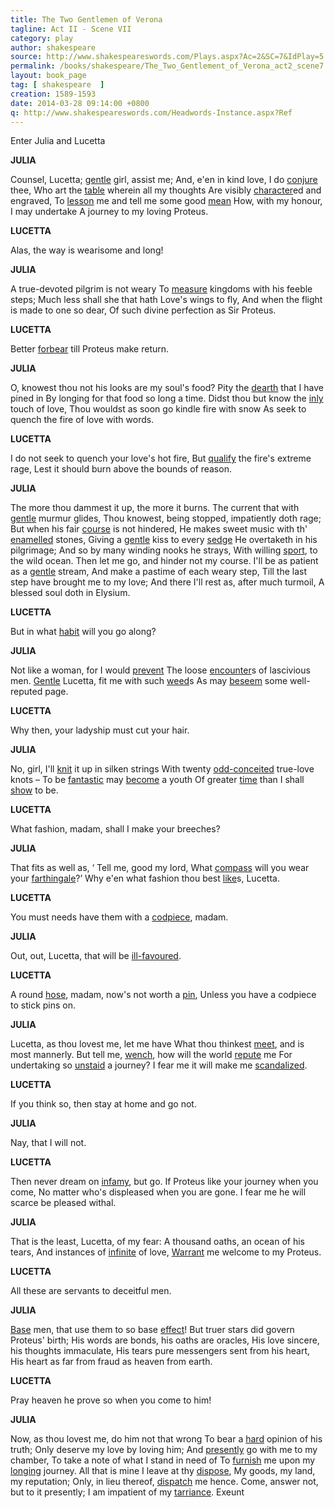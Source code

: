 ```yaml
---
title: The Two Gentlemen of Verona
tagline: Act II - Scene VII
category: play
author: shakespeare
source: http://www.shakespeareswords.com/Plays.aspx?Ac=2&SC=7&IdPlay=5
permalink: /books/shakespeare/The_Two_Gentlement_of_Verona_act2_scene7.html
layout: book_page
tag: [ shakespeare  ]
creation: 1589-1593
date: 2014-03-28 09:14:00 +0800
q: http://www.shakespeareswords.com/Headwords-Instance.aspx?Ref
---
```


Enter Julia and Lucetta


**JULIA**

Counsel, Lucetta; [gentle][1] girl, assist me;
And, e'en in kind love, I do [conjure][2] thee,
Who art the [table][3] wherein all my thoughts
Are visibly [character][4]ed and engraved,
To [lesson][5] me and tell me some good [mean][6]
How, with my honour, I may undertake
A journey to my loving Proteus.

[1]: {{page.q}}=17496  "gentle (adj.) 2: courteous, friendly, kind"
[2]: {{page.q}}=2714  "conjure (v.) 1: ask solemnly, entreat earnestly, beseech"
[3]: {{page.q}}=5419  "table (n.) 1: writing tablet, memo pad, notebook"
[4]: {{page.q}}=4286  "character (v.): inscribe, engrave, write"
[5]: {{page.q}}=15310  "lesson (v.) 1: instruct, teach, advise"
[6]: {{page.q}}=10600  "mean (n.) 1: means, way, method"

**LUCETTA**

Alas, the way is wearisome and long!


**JULIA**

A true-devoted pilgrim is not weary
To [measure][7] kingdoms with his feeble steps;
Much less shall she that hath Love's wings to fly,
And when the flight is made to one so dear,
Of such divine perfection as Sir Proteus.

[7]: {{page.q}}=10709  "measure (v.) 1: pass through, travel over, traverse"

**LUCETTA**

Better [forbear][8] till Proteus make return.

[8]: {{page.q}}=20034  "forbear (v.) 3: control oneself, have patience [for]"

**JULIA**

O, knowest thou not his looks are my soul's food?
Pity the [dearth][9] that I have pined in
By longing for that food so long a time.
Didst thou but know the [inly][10] touch of love,
Thou wouldst as soon go kindle fire with snow
As seek to quench the fire of love with words.

[9]: {{page.q}}=8682  "dearth (n.) 1: scarcity, shortage, lack [of food], famine"
[10]: {{page.q}}=5165  "inly (adj.): inward, internal, heartfelt"

**LUCETTA**

I do not seek to quench your love's hot fire,
But [qualify][11] the fire's extreme rage,
Lest it should burn above the bounds of reason.

[11]: {{page.q}}=13728  "qualify (v.) 1: moderate, weaken, diminish"

**JULIA**

The more thou dammest it up, the more it burns.
The current that with [gentle][12] murmur glides,
Thou knowest, being stopped, impatiently doth rage;
But when his fair [course][13] is not hindered,
He makes sweet music with th' [enamelled][14] stones,
Giving a [gentle][15] kiss to every [sedge][16]
He overtaketh in his pilgrimage;
And so by many winding nooks he strays,
With willing [sport][17], to the wild ocean.
Then let me go, and hinder not my course.
I'll be as patient as a [gentle][18] stream,
And make a pastime of each weary step,
Till the last step have brought me to my love;
And there I'll rest as, after much turmoil,
A blessed soul doth in Elysium.

[12]: {{page.q}}=21290  "gentle (adj.) 7: smooth-flowing, not rough or rapid"
[13]: {{page.q}}=3134  "course (n.) 1: course of action, way of proceeding"
[14]: {{page.q}}=9712  "enamelled (adj.): brightly coloured, multi-coloured, kaleidoscopic"
[15]: {{page.q}}=21269  "gentle (adj.) 6: soft, tender, kind"
[16]: {{page.q}}=15590  "sedge (n.): variety of grassy plant, rush"
[17]: {{page.q}}=14044  "sport (n.) 1: recreation, amusement, entertainment"
[18]: {{page.q}}=21290  "gentle (adj.) 7: smooth-flowing, not rough or rapid"

**LUCETTA**

But in what [habit][19] will you go along?

[19]: {{page.q}}=15263  "habit (n.) 1: dress, clothing, costume"

**JULIA**

Not like a woman, for I would [prevent][20]
The loose [encounter][21]s of lascivious men.
[Gentle][22] Lucetta, fit me with such [weed][23]s
As may [beseem][24] some well-reputed page.

[20]: {{page.q}}=12700  "prevent (v.) 2: take steps to thwart, avoid by prompt action"
[21]: {{page.q}}=10089  "encounter (n.) 2: accosting, address, approach"
[22]: {{page.q}}=17496  "gentle (adj.) 2: courteous, friendly, kind"
[23]: {{page.q}}=7564  "weed (n.) 1: (plural) garments, dress, clothes"
[24]: {{page.q}}=1509  "beseem (v.): befit, be fitting [for], be seemly [for]"

**LUCETTA**

Why then, your ladyship must cut your hair.


**JULIA**

No, girl, I'll [knit][25] it up in silken strings
With twenty [odd-conceited][26] true-love knots –
To be [fantastic][28] may [become][27] a youth
Of greater [time][30] than I shall [show][29] to be.

[25]: {{page.q}}=15279  "knit, knit up (v.) 1: tie, fasten [by means of a knot]"
[26]: {{page.q}}=11917  "odd-conceited (adj.): elaborately odd, ingeniously devised"
[27]: {{page.q}}=1432  "become (v.) 1: be fitting, befit, be appropriate to"
[28]: {{page.q}}=19787  "fantastic (adj.) 1: extravagant, fanciful, ingenious"
[29]: {{page.q}}=14157  "show (v.): appear, look [like], present [as]"
[30]: {{page.q}}=6044  "time (n.) 4: age, years"

**LUCETTA**

What fashion, madam, shall I make your breeches?


**JULIA**

That fits as well as, ‘ Tell me, good my lord,
What [compass][31] will you wear your [farthingale][32]?’
Why e'en what fashion thou best [like][33]s, Lucetta.

[31]: {{page.q}}=3544  "compass (n.) 3: circumference, round measurement"
[32]: {{page.q}}=20205  "farthingale (n.): long skirt extended at the back by a framework of hoops"
[33]: {{page.q}}=19138  "like (v.) 1: please, suit"

**LUCETTA**

You must needs have them with a [codpiece][34], madam.

[34]: {{page.q}}=3478  "codpiece, cod-piece (n.) 1: cloth case or pocket worn by a man at the front of breeches or hose; also: what it contains"

**JULIA**

Out, out, Lucetta, that will be [ill-favoured][35].

[35]: {{page.q}}=4814  "ill-favoured (adj.): ugly, unattractive, unsightly"

**LUCETTA**

A round [hose][36], madam, now's not worth a [pin][37],
Unless you have a codpiece to stick pins on.

[36]: {{page.q}}=18199  "hose (n.): [pair of] breeches"
[37]: {{page.q}}=12723  "pin (n.) 1: trifle, triviality, insignificant amount"

**JULIA**

Lucetta, as thou lovest me, let me have
What thou thinkest [meet][38], and is most mannerly.
But tell me, [wench][40], how will the world [repute][39] me
For undertaking so [unstaid][41] a journey?
I fear me it will make me [scandalized][42].

[38]: {{page.q}}=10430  "meet (adj.) 1: fit, suitable, right, proper"
[39]: {{page.q}}=17114  "repute (v.): consider, think, reckon"
[40]: {{page.q}}=7615  "wench (n.): girl, lass"
[41]: {{page.q}}=6979  "unstaid (adj.) 3: immodest, undignified, indecorous"
[42]: {{page.q}}=15591  "scandalized (adj.): disgraced, defamed, made a subject of scandal"

**LUCETTA**

If you think so, then stay at home and go not.


**JULIA**

Nay, that I will not.


**LUCETTA**

Then never dream on [infamy][43], but go.
If Proteus like your journey when you come,
No matter who's displeased when you are gone.
I fear me he will scarce be pleased withal.

[43]: {{page.q}}=4939  "infamy (n.): bad report, terrible reputation"

**JULIA**

That is the least, Lucetta, of my fear:
A thousand oaths, an ocean of his tears,
And instances of [infinite][44] of love,
[Warrant][45] me welcome to my Proteus.

[44]: {{page.q}}=5175  "infinite (n.) 1: infinity, infinite quantity, eternity"
[45]: {{page.q}}=7755  "warrant (v.) 3: act as a pledge for, give an assurance about"

**LUCETTA**

All these are servants to deceitful men.


**JULIA**

[Base][46] men, that use them to so base [effect][47]!
But truer stars did govern Proteus' birth;
His words are bonds, his oaths are oracles,
His love sincere, his thoughts immaculate,
His tears pure messengers sent from his heart,
His heart as far from fraud as heaven from earth.

[46]: {{page.q}}=1412  "base (adj.) 1: dishonourable, low, unworthy"
[47]: {{page.q}}=9801  "effect (n.) 1: result, end, outcome, fulfilment"

**LUCETTA**

Pray heaven he prove so when you come to him!


**JULIA**

Now, as thou lovest me, do him not that wrong
To bear a [hard][48] opinion of his truth;
Only deserve my love by loving him;
And [presently][49] go with me to my chamber,
To take a note of what I stand in need of
To [furnish][50] me upon my [longing][51] journey.
All that is mine I leave at thy [dispose][52],
My goods, my land, my reputation;
Only, in lieu thereof, [dispatch][53] me hence.
Come, answer not, but to it presently;
I am impatient of my [tarriance][54].
Exeunt

[48]: {{page.q}}=18599  "hard (adj.) 5: bad, poor, inadequate"
[49]: {{page.q}}=12248  "presently (adv.) 1: immediately, instantly, at once"
[50]: {{page.q}}=19897  "furnish (v.) 3: dress, clothe, equip, fit out"
[51]: {{page.q}}=19551  "longing (adj.): prompted by longing, full of yearning"
[52]: {{page.q}}=8659  "dispose (n.) 1: disposal, control, discretion"
[53]: {{page.q}}=9177  "dispatch, despatch (v.) 5: send away, send off"
[54]: {{page.q}}=6251  "tarriance (n.) 1: delay, procrastination, lingering"

